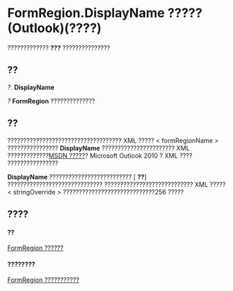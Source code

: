 
# FormRegion.DisplayName ????? (Outlook)(????)

????????????? **???** ???????????????


## ??

 _?_. **DisplayName**

 _?_ **FormRegion** ??????????????


## ??

???????????????????????????????????? XML ????? < formRegionName > ???????????????? **DisplayName** ??????????????????????? XML ?????????????[MSDN ?????](http://msdn.microsoft.com/library)? Microsoft Outlook 2010 ? XML ???? ????????????????

 **DisplayName** ?????????????????????????? [ **??**] ?????????????????????????????? ???????????????????????????? XML ????? < stringOverride > ?????????????????????????????256 ?????


## ????


#### ??


[FormRegion ??????](3a0b83eb-4076-9cb3-86a9-68f9e44df89f.md)
#### ????????


[FormRegion ???????????](http://msdn.microsoft.com/library/eb4ff750-2911-8f8d-2ef0-c3f5e7adf4e0%28Office.15%29.aspx)
